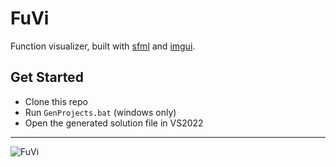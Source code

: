 # FuVi

Function visualizer, built with [sfml](https://github.com/SFML/SFML) and [imgui](https://github.com/ocornut/imgui).

## Get Started

- Clone this repo
- Run `GenProjects.bat` (windows only)
- Open the generated solution file in VS2022

---

![FuVi](https://user-images.githubusercontent.com/92889691/195346716-bd4f04a2-86d1-4f73-8193-88aefd3c64bb.png)
